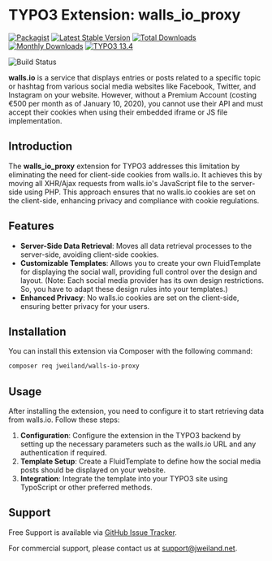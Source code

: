 # TYPO3 Extension: walls_io_proxy

[![Packagist][packagist-logo-stable]][extension-packagist-url]
[![Latest Stable Version][extension-build-shield]][extension-ter-url]
[![Total Downloads][extension-downloads-badge]][extension-packagist-url]
[![Monthly Downloads][extension-monthly-downloads]][extension-packagist-url]
[![TYPO3 13.4][TYPO3-shield]][TYPO3-13-url]

![Build Status](https://github.com/jweiland-net/walls_io_proxy/actions/workflows/ci.yml/badge.svg)

**walls.io** is a service that displays entries or posts related to a specific topic or hashtag from various social media websites like Facebook, Twitter, and Instagram on your website. However, without a Premium Account (costing €500 per month as of January 10, 2020), you cannot use their API and must accept their cookies when using their embedded iframe or JS file implementation.

## Introduction

The **walls_io_proxy** extension for TYPO3 addresses this limitation by eliminating the need for client-side cookies from walls.io. It achieves this by moving all XHR/Ajax requests from walls.io's JavaScript file to the server-side using PHP. This approach ensures that no walls.io cookies are set on the client-side, enhancing privacy and compliance with cookie regulations.

## Features

- **Server-Side Data Retrieval**: Moves all data retrieval processes to the server-side, avoiding client-side cookies.
- **Customizable Templates**: Allows you to create your own FluidTemplate for displaying the social wall, providing full control over the design and layout.
  (Note: Each social media provider has its own design restrictions. So, you have to adapt these design rules into your templates.)
- **Enhanced Privacy**: No walls.io cookies are set on the client-side, ensuring better privacy for your users.

## Installation

You can install this extension via Composer with the following command:

```bash
composer req jweiland/walls-io-proxy
```

## Usage

After installing the extension, you need to configure it to start retrieving data from walls.io. Follow these steps:

1. **Configuration**: Configure the extension in the TYPO3 backend by setting up the necessary parameters such as the walls.io URL and any authentication if required.
2. **Template Setup**: Create a FluidTemplate to define how the social media posts should be displayed on your website.
3. **Integration**: Integrate the template into your TYPO3 site using TypoScript or other preferred methods.

## Support

Free Support is available via [GitHub Issue Tracker](https://github.com/jweiland-net/walls_io_proxy/issues).

For commercial support, please contact us at [support@jweiland.net](support@jweiland.net).

<!-- MARKDOWN LINKS & IMAGES -->

[extension-build-shield]: https://poser.pugx.org/jweiland/walls-io-proxy/v/stable.svg?style=for-the-badge

[extension-downloads-badge]: https://poser.pugx.org/jweiland/walls-io-proxy/d/total.svg?style=for-the-badge

[extension-monthly-downloads]: https://poser.pugx.org/jweiland/walls-io-proxy/d/monthly?style=for-the-badge

[extension-ter-url]: https://extensions.typo3.org/extension/walls_io_proxy/

[extension-packagist-url]: https://packagist.org/packages/jweiland/walls-io-proxy/

[packagist-logo-stable]: https://img.shields.io/badge/--grey.svg?style=for-the-badge&logo=packagist&logoColor=white

[TYPO3-13-url]: https://get.typo3.org/version/13

[TYPO3-shield]: https://img.shields.io/badge/TYPO3-13.4-green.svg?style=for-the-badge&logo=typo3
